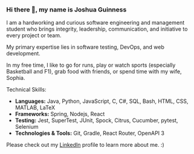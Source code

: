 ### Hi there 👋, my name is Joshua Guinness

I am a hardworking and curious software engineering and management student who brings integrity, leadership, communication, and initiative to every project or team.

My primary expertise lies in software testing, DevOps, and web development.

In my free time, I like to go for runs, play or watch sports (especially Basketball and F1), grab food with friends, or spend time with my wife, Sophia. 

Technical Skills:
- **Languages:** Java, Python, JavaScript, C, C#, SQL, Bash, HTML, CSS, MATLAB, LaTeX
- **Frameworks:** Spring, Nodejs, React
- **Testing:** Jest, SuperTest, JUnit, Spock, Citrus, Cucumber, pytest, Selenium
- **Technologies & Tools:** Git, Gradle, React Router, OpenAPI 3

Please check out my [LinkedIn](https://www.linkedin.com/in/joshua-guinness/) profile to learn more about me. :)

<!--
**joshuaguinness/joshuaguinness** is a ✨ _special_ ✨ repository because its `README.md` (this file) appears on your GitHub profile.

Here are some ideas to get you started:

- 🔭 I’m currently working on ...
- 🌱 I’m currently learning ...
- 👯 I’m looking to collaborate on ...
- 🤔 I’m looking for help with ...
- 💬 Ask me about ...
- 📫 How to reach me: ...
- 😄 Pronouns: ...
- ⚡ Fun fact: ...
-->
